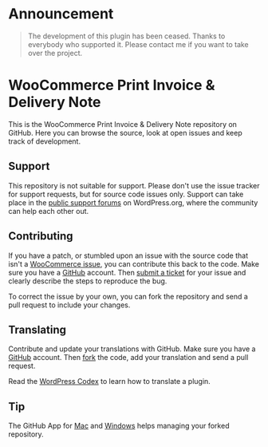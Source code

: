 # Announcement

> The development of this plugin has been ceased. Thanks to everybody who supported it. Please contact me if you want to take over the project.

# WooCommerce Print Invoice & Delivery Note

This is the WooCommerce Print Invoice & Delivery Note repository on GitHub. Here you can browse the source, look at open issues and keep track of development.

## Support

This repository is not suitable for support. Please don't use the issue tracker for support requests, but for source code issues only. Support can take place in the [public support forums](http://wordpress.org/support/plugin/woocommerce-delivery-notes) on WordPress.org, where the community can help each other out.

## Contributing

If you have a patch, or stumbled upon an issue with the source code that isn't a [WooCommerce issue](https://github.com/woothemes/woocommerce/issues?labels=Bug&milestone=22&state=open), you can contribute this back to the code. Make sure you have a [GitHub](https://github.com/signup/free) account. Then [submit a ticket](https://github.com/piffpaffpuff/woocommerce-delivery-notes/issues) for your issue and clearly describe the steps to reproduce the bug. 

To correct the issue by your own, you can fork the repository and send a pull request to include your changes.

## Translating

Contribute and update your translations with GitHub. Make sure you have a [GitHub](https://github.com/signup/free) account. Then [fork](https://github.com/piffpaffpuff/woocommerce-delivery-notes/fork) the code, add your translation and send a pull request.

Read the [WordPress Codex](http://codex.wordpress.org/Translating_WordPress) to learn how to translate a plugin.

## Tip

The GitHub App for [Mac](https://mac.github.com) and [Windows](https://windows.github.com) helps managing your forked repository.